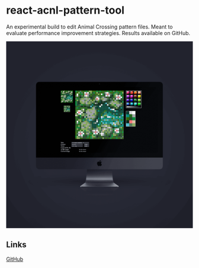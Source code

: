 # react-acnl-pattern-tool

An experimental build to edit Animal Crossing pattern files. Meant to evaluate
performance improvement strategies. Results available on GitHub.

<img
  src="./../.vuepress/assets/media/projects/staged/react-acnl-pattern-tool.png"
/>

## Links

[GitHub](https://github.com/DamSenViet/react-acnl-pattern-tool)
